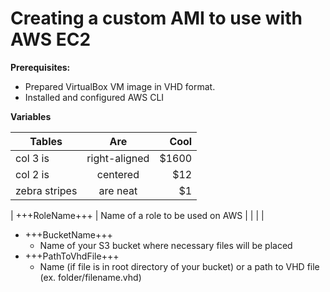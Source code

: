 # Creating a custom AMI to use with AWS EC2

**Prerequisites:**
* Prepared VirtualBox VM image in VHD format.
* Installed and configured AWS CLI

**Variables**

| Tables        | Are           | Cool  |
| ------------- |:-------------:| -----:|
| col 3 is      | right-aligned | $1600 |
| col 2 is      | centered      |   $12 |
| zebra stripes | are neat      |    $1 |

| +++RoleName+++ | Name of a role to be used on AWS |
| | |

* +++BucketName+++
    * Name of your S3 bucket where necessary files will be placed
* +++PathToVhdFile+++
    * Name (if file is in root directory of your bucket) or a path to VHD file (ex. folder/filename.vhd)
